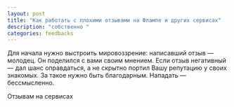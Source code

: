 ```yaml
---
layout: post
title: "Как работать с плохими отзывами на Флампе и других сервисах"
description: "собственно "
categories: feedbacks
---
```


Для начала нужно выстроить мировоззрение: написавший отзыв — молодец. Он поделился с вами своим мнением. Если отзыв негативный — дал шанс оправдаться, а не скрытно портил Вашу репутацию у своих знакомых. За такое нужно быть благодарным. Нападать — бессмысленно.

Отзывам на сервисах 